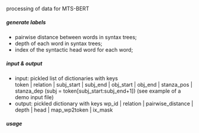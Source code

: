 processing of data for MTS-BERT

##### generate labels 
- pairwise distance between words in syntax trees;
- depth of each word in syntax trees;
- index of the syntactic head word for each word;

##### input & output
- input: pickled list of dictionaries with keys  
  token | relation | subj_start | subj_end | obj_start | obj_end | stanza_pos | stanza_dep
  (subj = token[subj_start:subj_end+1])
  (see example of a demo input file)
- output: pickled dictionary with keys
  wp_id | relation | pairwise_distance | depth | head | map_wp2token | ix_mask
  
##### usage
